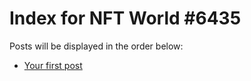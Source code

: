 # Index for NFT World #6435
Posts will be displayed in the order below:

- [Your first post](./001-first.md)

